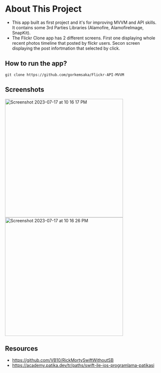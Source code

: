 
# About This Project
- This app built as first project and it's for improving MVVM and API skills. It contains some 3rd Parties Libraries (Alamofire, AlamofireImage, SnapKit). 
- The Flickr Clone app has 2 different screens. First one displaying whole recent photos timeline that posted by flickr users. Secon screen displaying the post infortmation that selected by click.




## How to run the app?

```
git clone https://github.com/gorkemsaka/Flickr-API-MVVM
```



## Screenshots

<img width="390" alt="Screenshot 2023-07-17 at 10 16 17 PM" src="https://github.com/gorkemsaka/Flickr-API-MVVM/assets/83422730/f999fbc7-8826-4b63-9320-7435be2e58fa">

<img width="390" alt="Screenshot 2023-07-17 at 10 16 26 PM" src="https://github.com/gorkemsaka/Flickr-API-MVVM/assets/83422730/d6b5f528-bb2c-46a6-ab95-75cded2107a5">


## Resources

- https://github.com/VB10/RickMortySwiftWithoutSB
- https://academy.patika.dev/tr/paths/swift-ile-ios-programlama-patikasi

